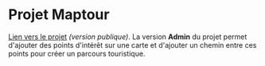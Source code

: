 # Projet Maptour

<script setup>
import CustomContainer from '/components/CustomContainer.vue'
</script>

<custom-container type="info">
<p><a target="_blank" href="https://webcarto.infogeo54.fr/index.php/view/map?repository=public&project=maptour_chateau_luneville">Lien vers le projet</a> <i>(version publique)</i>.
La version <strong>Admin</strong> du projet permet d'ajouter des points d'intérêt sur une carte et d'ajouter un chemin entre ces points pour créer un parcours touristique.</p>
</custom-container>